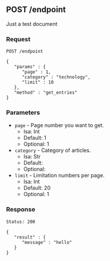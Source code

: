 ## POST /endpoint

Just a test document


### Request

```
POST /endpoint

{
   "params" : {
      "page" : 1,
      "category" : "technology",
      "limit" : 10
   },
   "method" : "get_entries"
}

```

### Parameters

* `page` - Page number you want to get.
  * Isa: Int
  * Default: 1
  * Optional: 1
* `category` - Category of articles.
  * Isa: Str
  * Default: 
  * Optional: 
* `limit` - Limitation numbers per page.
  * Isa: Int
  * Default: 20
  * Optional: 1

### Response

```
Status: 200

{
   "result" : {
      "message" : "hello"
   }
}

```

